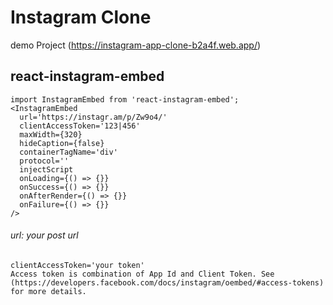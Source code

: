 # Instagram Clone 
demo Project
(https://instagram-app-clone-b2a4f.web.app/)

## react-instagram-embed


```
import InstagramEmbed from 'react-instagram-embed';
<InstagramEmbed
  url='https://instagr.am/p/Zw9o4/'
  clientAccessToken='123|456'
  maxWidth={320}
  hideCaption={false}
  containerTagName='div'
  protocol=''
  injectScript
  onLoading={() => {}}
  onSuccess={() => {}}
  onAfterRender={() => {}}
  onFailure={() => {}}
/>

```
###### url: your post url
```
clientAccessToken='your token'
Access token is combination of App Id and Client Token. See (https://developers.facebook.com/docs/instagram/oembed/#access-tokens) for more details.
```

